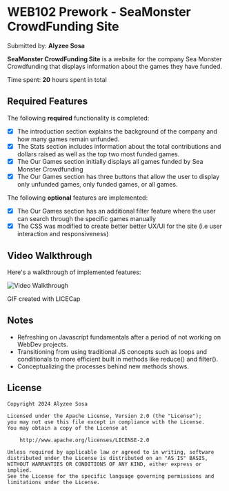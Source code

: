 # WEB102 Prework - SeaMonster CrowdFunding Site

Submitted by: **Alyzee Sosa**

**SeaMonster CrowdFunding Site** is a website for the company Sea Monster Crowdfunding that displays information about the games they have funded.

Time spent: **20** hours spent in total

## Required Features

The following **required** functionality is completed:

* [x] The introduction section explains the background of the company and how many games remain unfunded.
* [x] The Stats section includes information about the total contributions and dollars raised as well as the top two most funded games.
* [x] The Our Games section initially displays all games funded by Sea Monster Crowdfunding
* [x] The Our Games section has three buttons that allow the user to display only unfunded games, only funded games, or all games.

The following **optional** features are implemented:

* [x] The Our Games section has an additional filter feature where the user can search through the specific games manually
* [x] The CSS was modified to create better better UX/UI for the site (i.e user interaction and responsiveness)

## Video Walkthrough

Here's a walkthrough of implemented features:

<img src='assets/prework_walkthrough_gif.gif' title='Video Walkthrough' width='' alt='Video Walkthrough' />


GIF created with LICECap  

## Notes

* Refreshing on Javascript fundamentals after a period of not working on WebDev projects.
* Transitioning from using traditional JS concepts such as loops and conditionals to more efficient built in methods like reduce() and filter().
* Conceptualizing the processes behind new methods shows.

## License

    Copyright 2024 Alyzee Sosa

    Licensed under the Apache License, Version 2.0 (the "License");
    you may not use this file except in compliance with the License.
    You may obtain a copy of the License at

        http://www.apache.org/licenses/LICENSE-2.0

    Unless required by applicable law or agreed to in writing, software
    distributed under the License is distributed on an "AS IS" BASIS,
    WITHOUT WARRANTIES OR CONDITIONS OF ANY KIND, either express or implied.
    See the License for the specific language governing permissions and
    limitations under the License.
